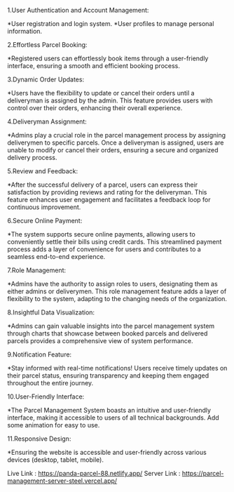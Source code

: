 1.User Authentication and Account Management:

*User registration and login system.
*User profiles to manage personal information.

2.Effortless Parcel Booking:

*Registered users can effortlessly book items through a user-friendly interface, ensuring a smooth and efficient booking process.

3.Dynamic Order Updates:

*Users have the flexibility to update or cancel their orders until a deliveryman is assigned by the admin. This feature provides users with control over their orders, enhancing their overall experience.

4.Deliveryman Assignment:

*Admins play a crucial role in the parcel management process by assigning deliverymen to specific parcels. Once a deliveryman is assigned, users are unable to modify or cancel their orders, ensuring a secure and organized delivery process.

5.Review and Feedback:

*After the successful delivery of a parcel, users can express their satisfaction by providing reviews and rating for the deliveryman. This feature enhances user engagement and facilitates a feedback loop for continuous improvement.

6.Secure Online Payment:

*The system supports secure online payments, allowing users to conveniently settle their bills using credit cards. This streamlined payment process adds a layer of convenience for users and contributes to a seamless end-to-end experience.

7.Role Management:

*Admins have the authority to assign roles to users, designating them as either admins or deliverymen. This role management feature adds a layer of flexibility to the system, adapting to the changing needs of the organization.

8.Insightful Data Visualization:

*Admins can gain valuable insights into the parcel management system through charts that showcase between booked parcels and delivered parcels provides a comprehensive view of system performance.

9.Notification Feature:

*Stay informed with real-time notifications! Users receive timely updates on their parcel status, ensuring transparency and keeping them engaged throughout the entire journey.

10.User-Friendly Interface:

*The Parcel Management System boasts an intuitive and user-friendly interface, making it accessible to users of all technical backgrounds.
Add some animation for easy to use.

11.Responsive Design:

*Ensuring the website is accessible and user-friendly across various devices (desktop, tablet, mobile).

Live Link : https://panda-parcel-88.netlify.app/
Server Link : https://parcel-management-server-steel.vercel.app/
